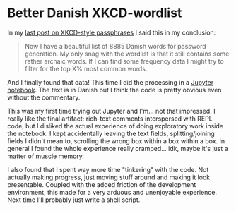 # Better Danish XKCD-wordlist

In my [last post on XKCD-style passphrases][prev] I said this in my conclusion:

> Now I have a beautiful list of 8885 Danish words for password generation.
> My only snag with the wordlist is that it still contains some rather archaic words.
> If I can find some frequency data I might try to filter for the top X% most common words.

And I finally found that data!
This time I did the processing in a [Jupyter notebook][nb].
The text is in Danish
but I think the code is pretty obvious even without the commentary.

This was my first time trying out Jupyter
and I'm... not that impressed.
I really like the final artifact; rich-text comments interspersed with REPL code,
but I disliked the actual experience of doing exploratory work inside the notebook.
I kept accidentally leaving the text fields,
splitting/joining fields I didn't mean to,
scrolling the wrong box within a box within a box.
In general I found the whole experience really cramped...
idk, maybe it's just a matter of muscle memory.

I also found that I spent way more time "tinkering" with the code.
Not actually making progress,
just moving stuff around and making it look presentable.
Coupled with the added friction of the development environment,
this made for a very arduous and unenjoyable experience.
Next time I'll probably just write a shell script.

[prev]: ./xkcd-password-wordlist.md
[nb]: ../documents/danish-wordlist/wordlist.html
